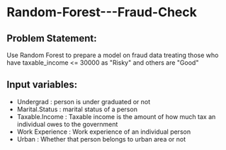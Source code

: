 # Random-Forest---Fraud-Check

## Problem Statement:
Use Random Forest to prepare a model on fraud data treating those who have taxable_income <= 30000 as "Risky" and others are "Good"

## Input variables:
+ Undergrad : person is under graduated or not
+ Marital.Status : marital status of a person
+ Taxable.Income : Taxable income is the amount of how much tax an individual owes to the government 
+ Work Experience : Work experience of an individual person
+ Urban : Whether that person belongs to urban area or not

